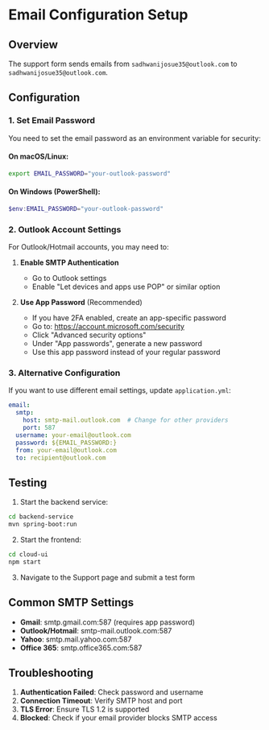 # Email Configuration Setup

## Overview
The support form sends emails from `sadhwanijosue35@outlook.com` to `sadhwanijosue35@outlook.com`.

## Configuration

### 1. Set Email Password

You need to set the email password as an environment variable for security:

#### On macOS/Linux:
```bash
export EMAIL_PASSWORD="your-outlook-password"
```

#### On Windows (PowerShell):
```powershell
$env:EMAIL_PASSWORD="your-outlook-password"
```

### 2. Outlook Account Settings

For Outlook/Hotmail accounts, you may need to:

1. **Enable SMTP Authentication**
   - Go to Outlook settings
   - Enable "Let devices and apps use POP" or similar option

2. **Use App Password** (Recommended)
   - If you have 2FA enabled, create an app-specific password
   - Go to: https://account.microsoft.com/security
   - Click "Advanced security options"
   - Under "App passwords", generate a new password
   - Use this app password instead of your regular password

### 3. Alternative Configuration

If you want to use different email settings, update `application.yml`:

```yaml
email:
  smtp:
    host: smtp-mail.outlook.com  # Change for other providers
    port: 587
  username: your-email@outlook.com
  password: ${EMAIL_PASSWORD:}
  from: your-email@outlook.com
  to: recipient@outlook.com
```

## Testing

1. Start the backend service:
```bash
cd backend-service
mvn spring-boot:run
```

2. Start the frontend:
```bash
cd cloud-ui
npm start
```

3. Navigate to the Support page and submit a test form

## Common SMTP Settings

- **Gmail**: smtp.gmail.com:587 (requires app password)
- **Outlook/Hotmail**: smtp-mail.outlook.com:587
- **Yahoo**: smtp.mail.yahoo.com:587
- **Office 365**: smtp.office365.com:587

## Troubleshooting

1. **Authentication Failed**: Check password and username
2. **Connection Timeout**: Verify SMTP host and port
3. **TLS Error**: Ensure TLS 1.2 is supported
4. **Blocked**: Check if your email provider blocks SMTP access

